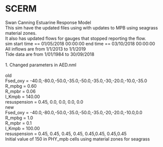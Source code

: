 # SCERM
Swan Canning Estuarine Response Model
<br> This sim have the updated files using with updates to MPB using seagrass material zones. 
<br>It also has updated flows for gauges that stopped reporting the flow. 
<br> sim start time == 01/05/2018 00:00:00 end time == 03/10/2018 00:00:00 
<br> All inflows are from  1/1/2013 to 1/1/2019
<br> Tide data are from 1/01/1984 to 30/09/2018
<br>
<br>1. Changed parameters in AED.nml<br>
<br>old
<br>Fsed_oxy = -40.0,-80.0,-50.0,-35.0,-50.0,-35.0,-30,-20.0,-10.0,-35.0
<br>R_mpbg       =   0.60 
<br>R_mpbr       =   0.06 
<br>I_Kmpb       = 140.00
<br>resuspension =   0.45, 0.0, 0.0, 0.0, 0.0
<br>new 
<br>Fsed_oxy = -40.0,-80.0,-50.0,-35.0,-50.0,-35.0,-20,-20.0,-10.0,0.0
<br>R_mpbg       =   1.0 
<br>R_mpbr       =   0.1 
<br>I_Kmpb       = 100.00
<br>resuspension =   0.45, 0.45, 0.45, 0.45, 0.45,0.45, 0.45,0.45
<br> Initial value of 150 in PHY_mpb cells using material zones for seagrass 
